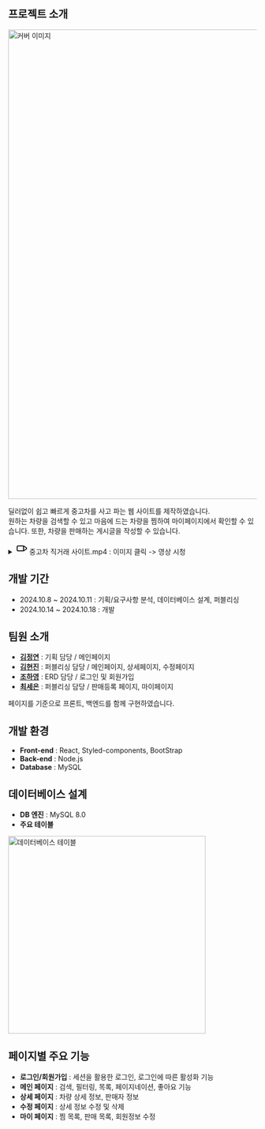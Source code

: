
## 프로젝트 소개
<img src="https://github.com/CuteSeeun/Web-UsedCar/blob/main/UsedCar.png" alt="커버 이미지" width="950" />  

딜러없이 쉽고 빠르게 중고차를 사고 파는 웹 사이트를 제작하였습니다.  
원하는 차량을 검색할 수 있고 마음에 드는 차량을 찜하여 마이페이지에서 확인할 수 있습니다. 또한, 차량을 판매하는 게시글을 작성할 수 있습니다.  

<details>
  <summary>
    <svg xmlns="http://www.w3.org/2000/svg" width="24" height="24" viewBox="0 0 24 24" fill="none" stroke="currentColor" stroke-width="2" stroke-linecap="round" stroke-linejoin="round">
  <rect x="3" y="7" width="13" height="10" rx="2" ry="2"></rect>
  <polygon points="16 7 22 11 22 13 16 17 16 7"></polygon>
</svg>
    중고차 직거래 사이트.mp4  :  이미지 클릭 -> 영상 시청 
  </summary>

  [![유튜브 미리보기 이미지](https://img.youtube.com/vi/QKTLIbQ3dWc/0.jpg)](https://www.youtube.com/watch?v=QKTLIbQ3dWc)
</details>


## 개발 기간
- 2024.10.8 ~ 2024.10.11 : 기획/요구사항 분석, 데이터베이스 설계, 퍼블리싱   
- 2024.10.14 ~ 2024.10.18 : 개발  


## 팀원 소개
- **[김정연](https://github.com/lakelover0611)** : 기획 담당  / 메인페이지
- **[김현진](https://github.com/0515khj)** : 퍼블리싱 담당  /  메인페이지, 상세페이지, 수정페이지
- **[조하영](https://github.com/bigbro5232)** : ERD 담당  /  로그인 및 회원가입
- **[최세은](https://github.com/CuteSeeun)** : 퍼블리싱 담당  /  판매등록 페이지, 마이페이지

페이지를 기준으로 프론트, 백엔드를 함께 구현하였습니다.  


## 개발 환경
- **Front-end** : React, Styled-components, BootStrap
- **Back-end** : Node.js
- **Database** : MySQL


## 데이터베이스 설계
- **DB 엔진** : MySQL 8.0
- **주요 테이블**
<img src="https://github.com/CuteSeeun/Web-UsedCar/blob/main/table.jpg" alt="데이터베이스 테이블" width="400" />

## 페이지별 주요 기능
- **로그인/회원가입** : 세션을 활용한 로그인, 로그인에 따른 활성화 기능
- **메인 페이지** : 검색, 필터링, 목록, 페이지네이션, 좋아요 기능
- **상세 페이지** : 차량 상세 정보, 판매자 정보 
- **수정 페이지** : 상세 정보 수정 및 삭제
- **마이 페이지** : 찜 목록, 판매 목록, 회원정보 수정
